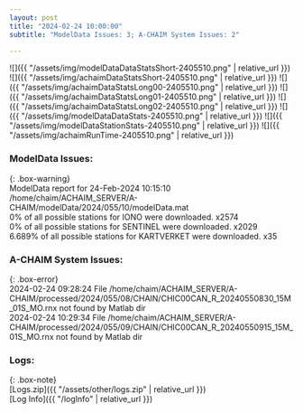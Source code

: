 ```yaml
---
layout: post
title: "2024-02-24 10:00:00"
subtitle: "ModelData Issues: 3; A-CHAIM System Issues: 2"

---
```


![]({{ "/assets/img/modelDataDataStatsShort-2405510.png" | relative_url }})
![]({{ "/assets/img/achaimDataStatsShort-2405510.png" | relative_url }})
![]({{ "/assets/img/achaimDataStatsLong00-2405510.png" | relative_url }})
![]({{ "/assets/img/achaimDataStatsLong01-2405510.png" | relative_url }})
![]({{ "/assets/img/achaimDataStatsLong02-2405510.png" | relative_url }})
![]({{ "/assets/img/modelDataDataStats-2405510.png" | relative_url }})
![]({{ "/assets/img/modelDataStationStats-2405510.png" | relative_url }})
![]({{ "/assets/img/achaimRunTime-2405510.png" | relative_url }})


### ModelData Issues:  
  
{: .box-warning}  
 ModelData report for 24-Feb-2024 10:15:10   
 /home/chaim/ACHAIM_SERVER/A-CHAIM/modelData/2024/055/10/modelData.mat   
 0% of all possible stations for IONO were downloaded. x2574   
 0% of all possible stations for SENTINEL were downloaded. x2029   
 6.689% of all possible stations for KARTVERKET were downloaded. x35   
  
### A-CHAIM System Issues:  
  
{: .box-error}  
2024-02-24 09:28:24 File /home/chaim/ACHAIM_SERVER/A-CHAIM/processed/2024/055/08/CHAIN/CHIC00CAN_R_20240550830_15M_01S_MO.rnx not found by Matlab dir  
2024-02-24 10:29:34 File /home/chaim/ACHAIM_SERVER/A-CHAIM/processed/2024/055/09/CHAIN/CHIC00CAN_R_20240550915_15M_01S_MO.rnx not found by Matlab dir  

### Logs:  
  
{: .box-note}  
[Logs.zip]({{ "/assets/other/logs.zip" | relative_url }})  
[Log Info]({{ "/logInfo" | relative_url }})  
